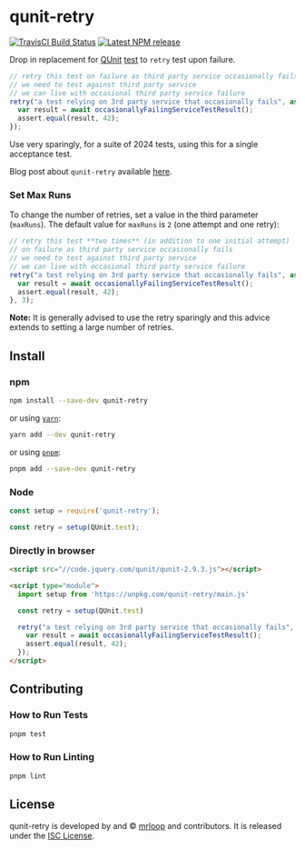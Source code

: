 qunit-retry
==============================================================================

[![TravisCI Build Status][travis-badge]][travis-badge-url]
[![Latest NPM release][npm-badge]][npm-badge-url]

[npm-badge]: https://img.shields.io/npm/v/qunit-retry.svg
[npm-badge-url]: https://www.npmjs.com/package/qunit-retry
[travis-badge]: https://img.shields.io/travis/com/mrloop/qunit-retry/master.svg
[travis-badge-url]: https://travis-ci.com/mrloop/qunit-retry

Drop in replacement for [QUnit](https://qunitjs.com/) [test](https://api.qunitjs.com/QUnit/test) to `retry` test upon failure.

```js
// retry this test on failure as third party service occasionally fails
// we need to test against third party service
// we can live with occasional third party service failure
retry("a test relying on 3rd party service that occasionally fails", async function(assert) {
  var result = await occasionallyFailingServiceTestResult();
  assert.equal(result, 42);
});
```

Use very sparingly, for a suite of 2024 tests, using this for a single acceptance test.

Blog post about `qunit-retry` available [here](https://blog.mrloop.com/javascript/2019/02/26/qunit-retry.html).

### Set Max Runs

To change the number of retries, set a value in the third parameter (`maxRuns`). The default value for `maxRuns` is `2` (one attempt and one retry):

```js
// retry this test **two times** (in addition to one initial attempt)
// on failure as third party service occasionally fails
// we need to test against third party service
// we can live with occasional third party service failure
retry("a test relying on 3rd party service that occasionally fails", async function(assert) {
  var result = await occasionallyFailingServiceTestResult();
  assert.equal(result, 42);
}, 3);
```

**Note:** It is generally advised to use the retry sparingly and this advice extends to setting a large number of retries.

Install
------------------------------------------------------------------------------

### npm

```bash
npm install --save-dev qunit-retry
```

or using [`yarn`](https://yarnpkg.com/):

```bash
yarn add --dev qunit-retry
```

or using [`pnpm`](https://pnpm.js.org/):

```bash
pnpm add --save-dev qunit-retry
```


### Node

```js
const setup = require('qunit-retry');

const retry = setup(QUnit.test);
```

### Directly in browser

```html
<script src="//code.jquery.com/qunit/qunit-2.9.3.js"></script>

<script type="module">
  import setup from 'https://unpkg.com/qunit-retry/main.js'

  const retry = setup(QUnit.test)

  retry("a test relying on 3rd party service that occasionally fails", async function(assert) {
    var result = await occasionallyFailingServiceTestResult();
    assert.equal(result, 42);
  });
</script>
```

Contributing
------------------------------------------------------------------------------

### How to Run Tests

```bash
pnpm test
```

### How to Run Linting

```bash
pnpm lint
```

License
------------------------------------------------------------------------------

qunit-retry is developed by and &copy;
[mrloop](http://mrloop.com) and contributors. It is released under the
[ISC License](https://github.com/mrloop/qunit-retry/blob/master/LICENSE.md).

